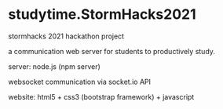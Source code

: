 # studytime.StormHacks2021
stormhacks 2021 hackathon project

a communication web server for students to productively study.


server: node.js (npm server)

websocket communication via socket.io API

website: html5 + css3 (bootstrap framework) + javascript

